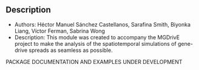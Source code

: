 ## Description

* Authors: Héctor Manuel Sánchez Castellanos, Sarafina Smith, Biyonka Liang, Víctor Ferman, Sabrina Wong
* Description: This module was created to accompany the MGDrivE project to make the analysis of the spatiotemporal simulations of gene-drive spreads as seamless as possible.

PACKAGE DOCUMENTATION AND EXAMPLES UNDER DEVELOPMENT
